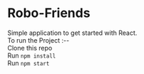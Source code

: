 # Robo-Friends
Simple application to get started with React.  
To run the Project :--   
Clone this repo  
Run  ```npm install ```  
Run ```npm start```  
